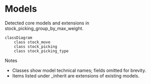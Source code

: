 # Models

Detected core models and extensions in stock_picking_group_by_max_weight.

```mermaid
classDiagram
    class stock_move
    class stock_picking
    class stock_picking_type
```

Notes
- Classes show model technical names; fields omitted for brevity.
- Items listed under _inherit are extensions of existing models.
